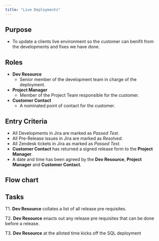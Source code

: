 ```yaml
---
title: "Live Deployments"
---
```


## Purpose
- To update a clients live environment so the customer can benifit from the developments and fixes we have done.

## Roles
- **Dev Resource**
	- Senior member of the development team in charge of the deployment.
- **Project Manager**
	- Member of the Project Team responsible for the customer.
- **Customer Contact**
	- A nominated point of contact for the customer.

## Entry Criteria
- All Developments in Jira are marked as *Passed Test*.
- All Pre-Release issues in Jira are marked as *Resolved*.
- All Zendesk tickets in Jira as marked as *Passed Test*.
- **Customer Contact** has returned a signed release form to the **Project Manager**.
- A date and time has been agreed by the **Dev Resource**, **Project Manager** and **Customer Contact**.


## Flow chart

## Tasks
T1. **Dev Resource** collates a list of all release pre requisites.

T2. **Dev Resource** enacts out any release pre requisites that can be done before a release.

T3. **Dev Resource** at the alloted time kicks off the SQL deployment